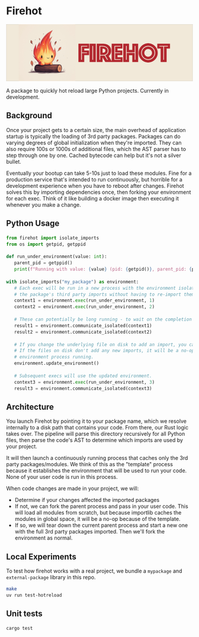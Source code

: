# Firehot

![Firehot](./media/header.png)

A package to quickly hot reload large Python projects. Currently in development.

## Background

Once your project gets to a certain size, the main overhead of application startup is typically the loading of 3rd party packages. Packages can do
varying degrees of global initialization when they're imported. They can also require 100s or 1000s of additional files, which the AST parser has to
step through one by one. Cached bytecode can help but it's not a silver bullet.

Eventually your bootup can take 5-10s just to load these modules. Fine for a production service that's intended to run continuously, but
horrible for a development experience when you have to reboot after changes. Firehot solves this by importing dependencies once, then forking your environment for each exec. Think of it like building a docker image then executing it whenever you make a change.

## Python Usage

```python
from firehot import isolate_imports
from os import getpid, getppid

def run_under_environment(value: int):
   parent_pid = getppid()
   print(f"Running with value: {value} (pid: {getpid()}, parent_pid: {parent_pid})")

with isolate_imports("my_package") as environment:
   # Each exec will be run in a new process with the environment isolated, inheriting
   # the package's third party imports without having to re-import them from scratch.
   context1 = environment.exec(run_under_environment, 1)
   context2 = environment.exec(run_under_environment, 2)

   # These can potentially be long running - to wait on the completion status, you can do:
   result1 = environment.communicate_isolated(context1)
   result2 = environment.communicate_isolated(context2)

   # If you change the underlying file on disk to add an import, you can run update_environment.
   # If the files on disk don't add any new imports, it will be a no-op and keep the current
   # environment process running.
   environment.update_environment()

   # Subsequent execs will use the updated environment.
   context3 = environment.exec(run_under_environment, 3)
   result3 = environment.communicate_isolated(context3)
```

## Architecture

You launch Firehot by pointing it to your package name, which we resolve internally to a disk path that contains your code. From there, our Rust logic takes over. The pipeline will parse this directory recursively for all Python files, then parse the code's AST to determine which imports are used by your project.

It will then launch a continuously running process that caches only the 3rd party packages/modules. We
think of this as the "template" process because it establishes the environment that will be used to run your code. None of your
user code is run in this process.

When code changes are made in your project, we will:

- Determine if your changes affected the imported packages
- If not, we can fork the parent process and pass in your user code. This will load all modules from scratch, but because importlib caches the modules in global space, it will be a no-op because of the template.
- If so, we will tear down the current parent process and start a new one with the full 3rd party packages imported. Then we'll fork the environment as normal.

## Local Experiments

To test how firehot works with a real project, we bundle a `mypackage` and `external-package` library in this repo.

```bash
make
uv run test-hotreload
```

## Unit tests

```bash
cargo test
```
